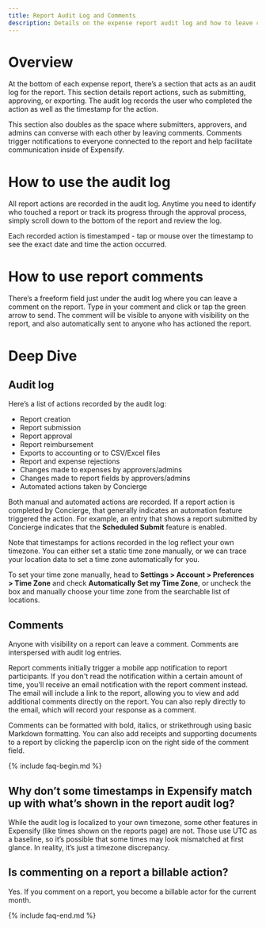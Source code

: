 ```yaml
---
title: Report Audit Log and Comments
description: Details on the expense report audit log and how to leave comments on reports
---
```


# Overview

At the bottom of each expense report, there’s a section that acts as an audit log for the report. This section details report actions, such as submitting, approving, or exporting. The audit log records the user who completed the action as well as the timestamp for the action.

This section also doubles as the space where submitters, approvers, and admins can converse with each other by leaving comments. Comments trigger notifications to everyone connected to the report and help facilitate communication inside of Expensify.

# How to use the audit log

All report actions are recorded in the audit log. Anytime you need to identify who touched a report or track its progress through the approval process, simply scroll down to the bottom of the report and review the log.

Each recorded action is timestamped - tap or mouse over the timestamp to see the exact date and time the action occurred.

# How to use report comments

There’s a freeform field just under the audit log where you can leave a comment on the report. Type in your comment and click or tap the green arrow to send. The comment will be visible to anyone with visibility on the report, and also automatically sent to anyone who has actioned the report.

# Deep Dive

## Audit log

Here’s a list of actions recorded by the audit log:

- Report creation
- Report submission
- Report approval
- Report reimbursement
- Exports to accounting or to CSV/Excel files
- Report and expense rejections
- Changes made to expenses by approvers/admins
- Changes made to report fields by approvers/admins
- Automated actions taken by Concierge
  
Both manual and automated actions are recorded. If a report action is completed by Concierge, that generally indicates an automation feature triggered the action. For example, an entry that shows a report submitted by Concierge indicates that the **Scheduled Submit** feature is enabled.

Note that timestamps for actions recorded in the log reflect your own timezone. You can either set a static time zone manually, or we can trace your location data to set a time zone automatically for you.

To set your time zone manually, head to **Settings > Account > Preferences > Time Zone** and check **Automatically Set my Time Zone**, or uncheck the box and manually choose your time zone from the searchable list of locations.

## Comments

Anyone with visibility on a report can leave a comment. Comments are interspersed with audit log entries.

Report comments initially trigger a mobile app notification to report participants. If you don't read the notification within a certain amount of time, you'll receive an email notification with the report comment instead. The email will include a link to the report, allowing you to view and add additional comments directly on the report. You can also reply directly to the email, which will record your response as a comment.

Comments can be formatted with bold, italics, or strikethrough using basic Markdown formatting. You can also add receipts and supporting documents to a report by clicking the paperclip icon on the right side of the comment field.

{% include faq-begin.md %}

## Why don’t some timestamps in Expensify match up with what’s shown in the report audit log?

While the audit log is localized to your own timezone, some other features in Expensify (like times shown on the reports page) are not. Those use UTC as a baseline, so it’s possible that some times may look mismatched at first glance. In reality, it’s just a timezone discrepancy.

## Is commenting on a report a billable action?

Yes. If you comment on a report, you become a billable actor for the current month. 

{% include faq-end.md %}
